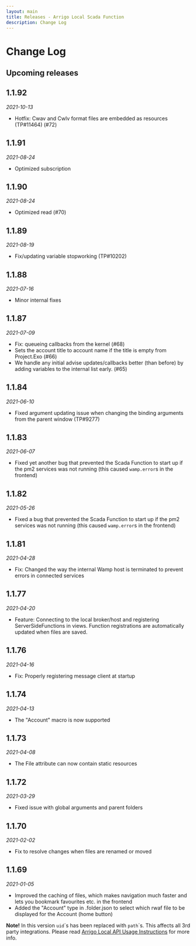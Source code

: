 ```yaml
---
layout: main
title: Releases - Arrigo Local Scada Function
description: Change Log
---
```


# Change Log

## Upcoming releases

## 1.1.92

*2021-10-13*

* Hotfix: Cwav and Cwlv format files are embedded as resources (TP#11464) (#72)

## 1.1.91

*2021-08-24*

* Optimized subscription

## 1.1.90

*2021-08-24*

* Optimized read (#70)

## 1.1.89

*2021-08-19*

* Fix/updating variable stopworking (TP#10202)

## 1.1.88

*2021-07-16*

* Minor internal fixes

## 1.1.87

*2021-07-09*

* Fix: queueing callbacks from the kernel (#68)
* Sets the account title to account name if the title is empty from Project.Exo (#66)
* We handle any initial advise updates/callbacks better (than before) by adding variables to the internal list early. (#65)

## 1.1.84

*2021-06-10*

* Fixed argument updating issue when changing the binding arguments from the parent window (TP#9277)

## 1.1.83

*2021-06-07*

* Fixed yet another bug that prevented the Scada Function to start up if the pm2 services was not running (this caused `wamp.error`s in the frontend)

## 1.1.82

*2021-05-26*

* Fixed a bug that prevented the Scada Function to start up if the pm2 services was not running (this caused `wamp.error`s in the frontend)

## 1.1.81

*2021-04-28*

* Fix: Changed the way the internal Wamp host is terminated to prevent errors in connected services

## 1.1.77

*2021-04-20*

* Feature: Connecting to the local broker/host and registering ServerSideFunctions in views. Function registrations are automatically updated when files are saved.

## 1.1.76

*2021-04-16*

* Fix: Properly registering message client at startup

## 1.1.74

*2021-04-13*

* The "Account" macro is now supported

## 1.1.73

*2021-04-08*

* The File attribute can now contain static resources

## 1.1.72
*2021-03-29*

* Fixed issue with global arguments and parent folders 

## 1.1.70
*2021-02-02*

* Fix to resolve changes when files are renamed or moved

## 1.1.69
*2021-01-05*

* Improved the caching of files, which makes navigation much faster and lets you bookmark favourites etc. in the frontend
* Added the "Account" type in .folder.json to select which rwaf file to be displayed for the Account (home button)

**Note!** In this version `uid`´s has been replaced with `path`´s. This affects all 3rd party integrations. Please read [Arrigo Local API Usage Instructions](arrigo_local_api_usage_instructions.md) for more info.
